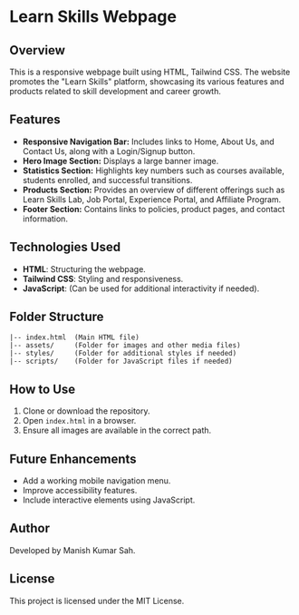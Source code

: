 # Learn Skills Webpage

## Overview
This is a responsive webpage built using HTML, Tailwind CSS. The website promotes the "Learn Skills" platform, showcasing its various features and products related to skill development and career growth.

## Features
- **Responsive Navigation Bar:** Includes links to Home, About Us, and Contact Us, along with a Login/Signup button.
- **Hero Image Section:** Displays a large banner image.
- **Statistics Section:** Highlights key numbers such as courses available, students enrolled, and successful transitions.
- **Products Section:** Provides an overview of different offerings such as Learn Skills Lab, Job Portal, Experience Portal, and Affiliate Program.
- **Footer Section:** Contains links to policies, product pages, and contact information.

## Technologies Used
- **HTML**: Structuring the webpage.
- **Tailwind CSS**: Styling and responsiveness.
- **JavaScript**: (Can be used for additional interactivity if needed).

## Folder Structure
```
|-- index.html  (Main HTML file)
|-- assets/     (Folder for images and other media files)
|-- styles/     (Folder for additional styles if needed)
|-- scripts/    (Folder for JavaScript files if needed)
```

## How to Use
1. Clone or download the repository.
2. Open `index.html` in a browser.
3. Ensure all images are available in the correct path.

## Future Enhancements
- Add a working mobile navigation menu.
- Improve accessibility features.
- Include interactive elements using JavaScript.

## Author
Developed by Manish Kumar Sah.

## License
This project is licensed under the MIT License.

